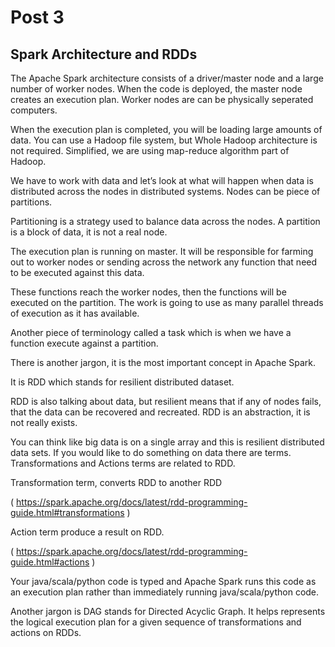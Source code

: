 # Post 3 

## Spark Architecture and RDDs

The Apache Spark architecture consists of a driver/master node and a large number of worker nodes. When the code is deployed, the master node creates an execution plan. Worker nodes are can be physically seperated computers.

When the execution plan is completed, you will be loading large amounts of data. You can use a Hadoop file system, but Whole Hadoop architecture is not required. Simplified, we are using map-reduce algorithm part of Hadoop.

We have to work with data and let’s look at what will happen when data is distributed across the nodes in distributed systems. Nodes can be piece of partitions.

Partitioning is a strategy used to balance data across the nodes. A partition is a block of data, it is not a real node.

The execution plan is running on master. It will be responsible for farming out to worker nodes or sending across the network any function that need to be executed against this data.

These functions reach the worker nodes, then the functions will be executed on the partition. The work is going to use as many parallel threads of execution as it has available.

Another piece of terminology called a task which is when we have a function execute against a partition.

There is another jargon, it is the most important concept in Apache Spark. 

It is RDD which stands for resilient distributed dataset.

RDD is also talking about data, but resilient means that if any of nodes fails, that the data can be recovered and recreated. RDD is an abstraction, it is not really exists.

You can think like big data is on a single array and this is resilient distributed data sets.  If you would like to do something on data there are terms.  Transformations and Actions terms are related to RDD.  

Transformation term, converts RDD to another RDD

( https://spark.apache.org/docs/latest/rdd-programming-guide.html#transformations ) 

Action term produce a result on RDD.

( https://spark.apache.org/docs/latest/rdd-programming-guide.html#actions )

Your java/scala/python code is typed and Apache Spark runs this code as an execution plan rather than immediately running java/scala/python code.

Another jargon is DAG stands for Directed Acyclic Graph. It helps represents the logical execution plan for a given sequence of transformations and actions on RDDs.

